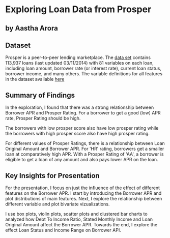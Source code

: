 # Exploring Loan Data from Prosper
## by Aastha Arora


## Dataset

Prosper is a peer-to-peer lending marketplace. The [data set](https://www.google.com/url?q=https://s3.amazonaws.com/udacity-hosted-downloads/ud651/prosperLoanData.csv&sa=D&ust=1554486256021000) contains 113,937 loans (last updated 03/11/2014) with 81 variables on each loan, including loan amount, borrower rate (or interest rate), current loan status, borrower income, and many others. The variable definitions for all features in the dataset available [here](https://www.google.com/url?q=https://docs.google.com/spreadsheet/ccc?key%3D0AllIqIyvWZdadDd5NTlqZ1pBMHlsUjdrOTZHaVBuSlE%26usp%3Dsharing&sa=D&ust=1554486256024000)


## Summary of Findings

In the exploration, I found that there was a strong relationship between Borrower APR and Prosper Rating. For a borrower to get a good (low) APR rate, Prosper Rating should be high.

The borrowers with low prosper score also have low prosper rating while the borrowers with high prosper score also have high prosper rating.

For different values of Prosper Ratings, there is a relationship between Loan Original Amount and Borrower APR. For 'HR' rating, borrowers get a smaller loan at comparatively high APR. With a Prosper Rating of 'AA', a borrower is eligible to get a loan of any amount and also pays lower APR on the loan.


## Key Insights for Presentation

For the presentation, I focus on just the influence of the effect of different features on the Borrower APR. I start by introducing the Borrower APR and plot distributions of main features. Next, I explore the relationship between different variable and plot bivariate vizualizations.

I use box plots, violin plots, scatter plots and clustered bar charts to analyzed how Debt To Income Ratio, Stated Monthly Income and Loan Original Amount affect the Borrower APR. Towards the end, I explore the effect Loan Status and Income Range on Borrower API.
